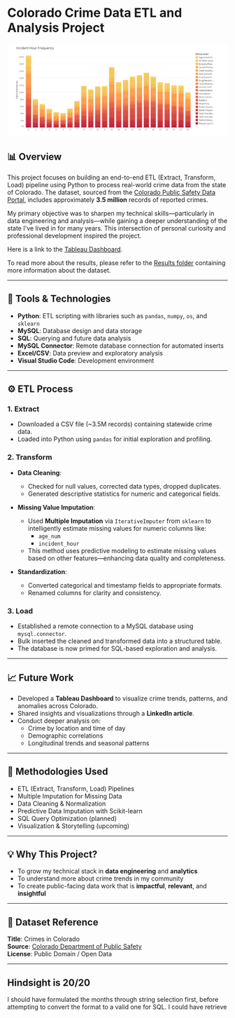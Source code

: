 # Colorado Crime Data ETL and Analysis Project

![tableau_screenshot_1](/Assets/tableau_screenshot_1.png)

## 📊 Overview

This project focuses on building an end-to-end ETL (Extract, Transform, Load) pipeline using Python to process real-world crime data from the state of Colorado. The dataset, sourced from the [Colorado Public Safety Data Portal](https://data.colorado.gov/Public-Safety/Crimes-in-Colorado/j6g4-gayk/about_data), includes approximately **3.5 million** records of reported crimes.

My primary objective was to sharpen my technical skills—particularly in data engineering and analysis—while gaining a deeper understanding of the state I've lived in for many years. This intersection of personal curiosity and professional development inspired the project.

Here is a link to the [Tableau Dashboard](https://public.tableau.com/app/profile/kevin.chabau/viz/CrimesinColorado/Dashboard1).

To read more about the results, please refer to the [Results folder](/Results/) containing more information about the dataset.

---

## 🔧 Tools & Technologies

- **Python**: ETL scripting with libraries such as `pandas`, `numpy`, `os`, and `sklearn`
- **MySQL**: Database design and data storage
- **SQL**: Querying and future data analysis
- **MySQL Connector**: Remote database connection for automated inserts
- **Excel/CSV**: Data preview and exploratory analysis
- **Visual Studio Code**: Development environment

---

## ⚙️ ETL Process

### 1. **Extract**
- Downloaded a CSV file (~3.5M records) containing statewide crime data.
- Loaded into Python using `pandas` for initial exploration and profiling.

### 2. **Transform**
- **Data Cleaning**:
  - Checked for null values, corrected data types, dropped duplicates.
  - Generated descriptive statistics for numeric and categorical fields.

- **Missing Value Imputation**:
  - Used **Multiple Imputation** via `IterativeImputer` from `sklearn` to intelligently estimate missing values for numeric columns like:
    - `age_num`
    - `incident_hour`
  - This method uses predictive modeling to estimate missing values based on other features—enhancing data quality and completeness.

- **Standardization**:
  - Converted categorical and timestamp fields to appropriate formats.
  - Renamed columns for clarity and consistency.

### 3. **Load**
- Established a remote connection to a MySQL database using `mysql.connector`.
- Bulk inserted the cleaned and transformed data into a structured table.
- The database is now primed for SQL-based exploration and analysis.

---

## 📈 Future Work

- Developed a **Tableau Dashboard** to visualize crime trends, patterns, and anomalies across Colorado.
- Shared insights and visualizations through a **LinkedIn article**.
- Conduct deeper analysis on:
  - Crime by location and time of day
  - Demographic correlations
  - Longitudinal trends and seasonal patterns

---

## 🧠 Methodologies Used

- ETL (Extract, Transform, Load) Pipelines
- Multiple Imputation for Missing Data
- Data Cleaning & Normalization
- Predictive Data Imputation with Scikit-learn
- SQL Query Optimization (planned)
- Visualization & Storytelling (upcoming)

---

## 💡 Why This Project?

- To grow my technical stack in **data engineering** and **analytics**
- To understand more about crime trends in my community
- To create public-facing data work that is **impactful**, **relevant**, and **insightful**

---

## 📂 Dataset Reference

**Title**: Crimes in Colorado  
**Source**: [Colorado Department of Public Safety](https://data.colorado.gov/Public-Safety/Crimes-in-Colorado/j6g4-gayk/about_data)  
**License**: Public Domain / Open Data  

---

## Hindsight is 20/20

I should have formulated the months through string selection first, before attempting to convert the format to a valid one for SQL. I could have retrieve